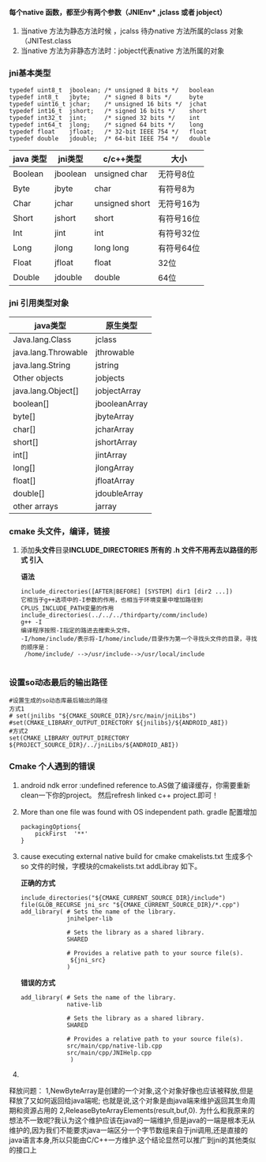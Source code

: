 ####  每个native 函数，都至少有两个参数（JNIEnv* ,jclass 或者 jobject）

1. 当native 方法为静态方法时候 ，jcalss 待办native 方法所属的class 对象（JNITest.class
2. 当native 方法为非静态方法时：jobject代表native 方法所属的对象

### jni基本类型



```
typedef uint8_t  jboolean; /* unsigned 8 bits */   boolean
typedef int8_t   jbyte;    /* signed 8 bits */     byte
typedef uint16_t jchar;    /* unsigned 16 bits */  jchat
typedef int16_t  jshort;   /* signed 16 bits */    short
typedef int32_t  jint;     /* signed 32 bits */	   int 
typedef int64_t  jlong;    /* signed 64 bits */	   long
typedef float    jfloat;   /* 32-bit IEEE 754 */   float
typedef double   jdouble;  /* 64-bit IEEE 754 */   double
```

| java 类型 | jni类型  | c/c++类型      | 大小       |
| --------- | -------- | -------------- | ---------- |
| Boolean   | jboolean | unsigned char  | 无符号8位  |
| Byte      | jbyte    | char           | 有符号8为  |
| Char      | jchar    | unsigned short | 无符号16为 |
| Short     | jshort   | short          | 有符号16位 |
| Int       | jint     | int            | 有符号32位 |
| Long      | jlong    | long long      | 有符号64位 |
| Float     | jfloat   | float          | 32位       |
| Double    | jdouble  | double         | 64位       |



### jni 引用类型对象

| java类型            | 原生类型      |
| ------------------- | ------------- |
| Java.lang.Class     | jclass        |
| java.lang.Throwable | jthrowable    |
| java.lang.String    | jstring       |
| Other objects       | jobjects      |
| java.lang.Object[]  | jobjectArray  |
| boolean[]           | jbooleanArray |
| byte[]              | jbyteArray    |
| char[]              | jcharArray    |
| short[]             | jshortArray   |
| int[]               | jintArray     |
| long[]              | jlongArray    |
| float[]             | jfloatArray   |
| double[]            | jdoubleArray  |
| other arrays        | jarray        |

### cmake 头文件，编译，链接

1. 添加**头文件**目录**INCLUDE_DIRECTORIES**  **所有的 .h 文件不用再去以路径的形式 引入**

   **语法**

   ```
   include_directories([AFTER|BEFORE] [SYSTEM] dir1 [dir2 ...])
   它相当于g++选项中的-I参数的作用，也相当于环境变量中增加路径到CPLUS_INCLUDE_PATH变量的作用
   include_directories(../../../thirdparty/comm/include)
   g++ -I 
   编译程序按照-I指定的路进去搜索头文件。
   -I/home/include/表示将-I/home/include/目录作为第一个寻找头文件的目录，寻找的顺序是：
    /home/include/ -->/usr/include-->/usr/local/include 
    
   ```

### 设置so动态最后的输出路径

```
#设置生成的so动态库最后输出的路径 
方式1
# set(jnilibs "${CMAKE_SOURCE_DIR}/src/main/jniLibs")
#set(CMAKE_LIBRARY_OUTPUT_DIRECTORY ${jnilibs}/${ANDROID_ABI})
#方式2
set(CMAKE_LIBRARY_OUTPUT_DIRECTORY ${PROJECT_SOURCE_DIR}/../jniLibs/${ANDROID_ABI})
```

### Cmake 个人遇到的错误

1.  android ndk error :undefined reference to.AS做了编译缓存，你需要重新clean一下你的project。 然后refresh linked c++ project.即可！

2. More than one file was found with OS independent path. gradle 配置增加 

   ```
   packagingOptions{
       pickFirst  '**'
   }
   ```

3. cause executing external native build for cmake cmakelists.txt  生成多个so 文件的时候，字模块的cmakelists.txt  addLibray 如下。

   **正确的方式**

   ```
   include_directories("${CMAKE_CURRENT_SOURCE_DIR}/include")
   file(GLOB_RECURSE jni_src "${CMAKE_CURRENT_SOURCE_DIR}/*.cpp")
   add_library( # Sets the name of the library.
                jnihelper-lib
   
                # Sets the library as a shared library.
                SHARED
   
                # Provides a relative path to your source file(s).
                 ${jni_src}
                )
   ```

   **错误的方式**

   ```
   add_library( # Sets the name of the library.
                native-lib
   
                # Sets the library as a shared library.
                SHARED
   
                # Provides a relative path to your source file(s).
                src/main/cpp/native-lib.cpp
                src/main/cpp/JNIHelp.cpp
                 )
   ```

   

4. 
释放问题：
1,NewByteArray是创建的一个对象,这个对象好像也应该被释放,但是释放了又如何返回给java端呢;
也就是说,这个对象是由java端来维护返回其生命周期和资源占用的
2,ReleaseByteArrayElements(result,buf,0).
为什么和我原来的想法不一致呢?我认为这个维护应该在java的一端维护,但是java的一端是根本无从维护的,因为我们不能要求java一端区分一个字节数组来自于jni调用,还是直接的java语言本身,所以只能由C/C++一方维护.这个结论显然可以推广到jni的其他类似的接口上










